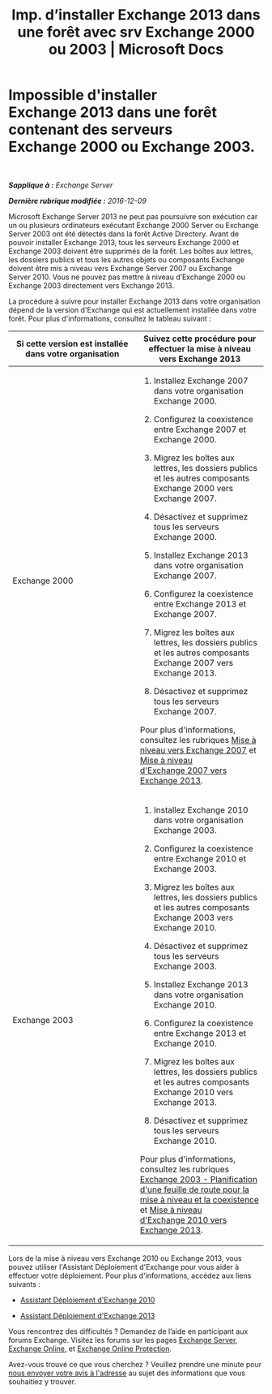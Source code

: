 ﻿---
title: "Imp. d’installer Exchange 2013 dans une forêt avec srv Exchange 2000 ou 2003 | Microsoft Docs"
TOCTitle: Impossible d'installer Exchange 2013 dans une forêt contenant des serveurs Exchange 2000 ou Exchange 2003.
ms:assetid: a115b182-cbd2-4d31-aa0e-375240939301
ms:mtpsurl: https://technet.microsoft.com/fr-fr/library/ms.exch.setupreadiness.exchange2000or2003presentinorg(v=EXCHG.150)
ms:contentKeyID: 50478926
ms.date: 04/24/2018
mtps_version: v=EXCHG.150
ms.translationtype: HT
---

# Impossible d'installer Exchange 2013 dans une forêt contenant des serveurs Exchange 2000 ou Exchange 2003.

 

_**Sapplique à :** Exchange Server_

_**Dernière rubrique modifiée :** 2016-12-09_

Microsoft Exchange Server 2013 ne peut pas poursuivre son exécution car un ou plusieurs ordinateurs exécutant Exchange 2000 Server ou Exchange Server 2003 ont été détectés dans la forêt Active Directory. Avant de pouvoir installer Exchange 2013, tous les serveurs Exchange 2000 et Exchange 2003 doivent être supprimés de la forêt. Les boîtes aux lettres, les dossiers publics et tous les autres objets ou composants Exchange doivent être mis à niveau vers Exchange Server 2007 ou Exchange Server 2010. Vous ne pouvez pas mettre à niveau d’Exchange 2000 ou Exchange 2003 directement vers Exchange 2013.

La procédure à suivre pour installer Exchange 2013 dans votre organisation dépend de la version d'Exchange qui est actuellement installée dans votre forêt. Pour plus d'informations, consultez le tableau suivant :


<table>
<colgroup>
<col style="width: 50%" />
<col style="width: 50%" />
</colgroup>
<thead>
<tr class="header">
<th>Si cette version est installée dans votre organisation</th>
<th>Suivez cette procédure pour effectuer la mise à niveau vers Exchange 2013</th>
</tr>
</thead>
<tbody>
<tr class="odd">
<td><p>Exchange 2000</p></td>
<td><ol>
<li><p>Installez Exchange 2007 dans votre organisation Exchange 2000.</p></li>
<li><p>Configurez la coexistence entre Exchange 2007 et Exchange 2000.</p></li>
<li><p>Migrez les boîtes aux lettres, les dossiers publics et les autres composants Exchange 2000 vers Exchange 2007.</p></li>
<li><p>Désactivez et supprimez tous les serveurs Exchange 2000.</p></li>
<li><p>Installez Exchange 2013 dans votre organisation Exchange 2007.</p></li>
<li><p>Configurez la coexistence entre Exchange 2013 et Exchange 2007.</p></li>
<li><p>Migrez les boîtes aux lettres, les dossiers publics et les autres composants Exchange 2007 vers Exchange 2013.</p></li>
<li><p>Désactivez et supprimez tous les serveurs Exchange 2007.</p></li>
</ol>
<p>Pour plus d'informations, consultez les rubriques <a href="https://go.microsoft.com/fwlink/p/?linkid=103281">Mise à niveau vers Exchange 2007</a> et <a href="upgrade-from-exchange-2007-to-exchange-2013-exchange-2013-help.md">Mise à niveau d'Exchange 2007 vers Exchange 2013</a>.</p></td>
</tr>
<tr class="even">
<td><p>Exchange 2003</p></td>
<td><ol>
<li><p>Installez Exchange 2010 dans votre organisation Exchange 2003.</p></li>
<li><p>Configurez la coexistence entre Exchange 2010 et Exchange 2003.</p></li>
<li><p>Migrez les boîtes aux lettres, les dossiers publics et les autres composants Exchange 2003 vers Exchange 2010.</p></li>
<li><p>Désactivez et supprimez tous les serveurs Exchange 2003.</p></li>
<li><p>Installez Exchange 2013 dans votre organisation Exchange 2010.</p></li>
<li><p>Configurez la coexistence entre Exchange 2013 et Exchange 2010.</p></li>
<li><p>Migrez les boîtes aux lettres, les dossiers publics et les autres composants Exchange 2010 vers Exchange 2013.</p></li>
<li><p>Désactivez et supprimez tous les serveurs Exchange 2010.</p></li>
</ol>
<p>Pour plus d'informations, consultez les rubriques <a href="https://go.microsoft.com/fwlink/p/?linkid=268414">Exchange 2003 - Planification d'une feuille de route pour la mise à niveau et la coexistence</a> et <a href="upgrade-from-exchange-2010-to-exchange-2013-exchange-2013-help.md">Mise à niveau d'Exchange 2010 vers Exchange 2013</a>.</p></td>
</tr>
</tbody>
</table>


Lors de la mise à niveau vers Exchange 2010 ou Exchange 2013, vous pouvez utiliser l'Assistant Déploiement d'Exchange pour vous aider à effectuer votre déploiement. Pour plus d'informations, accédez aux liens suivants :

  - [Assistant Déploiement d'Exchange 2010](https://go.microsoft.com/fwlink/p/?linkid=171086)

  - [Assistant Déploiement d'Exchange 2013](https://go.microsoft.com/fwlink/p/?linkid=277105)

Vous rencontrez des difficultés ? Demandez de l’aide en participant aux forums Exchange. Visitez les forums sur les pages [Exchange Server](https://go.microsoft.com/fwlink/p/?linkid=60612), [Exchange Online](https://go.microsoft.com/fwlink/p/?linkid=267542), et [Exchange Online Protection](https://go.microsoft.com/fwlink/p/?linkid=285351).

Avez-vous trouvé ce que vous cherchez ? Veuillez prendre une minute pour [nous envoyer votre avis à l'adresse](mailto:exsetuphelpfeedback@microsoft.com?subject=exchange%202013%20setup%20help%20feedback) au sujet des informations que vous souhaitiez y trouver.

